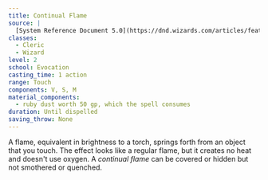 ```yaml
---
title: Continual Flame
source: |
  [System Reference Document 5.0](https://dnd.wizards.com/articles/features/systems-reference-document-srd)
classes:
  - Cleric
  - Wizard
level: 2
school: Evocation
casting_time: 1 action
range: Touch
components: V, S, M
material_components:
  - ruby dust worth 50 gp, which the spell consumes
duration: Until dispelled
saving_throw: None
---
```


A flame, equivalent in brightness to a torch, springs forth from an object that you touch. The effect looks like a regular flame, but it creates no heat and doesn't use oxygen. A *continual flame* can be covered or hidden but not smothered or quenched.
